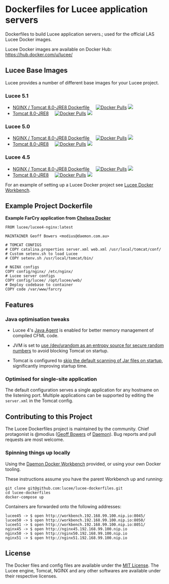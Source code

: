 # Dockerfiles for Lucee application servers

Dockerfiles to build Lucee application servers.; used for the official LAS Lucee Docker images.

Lucee Docker images are available on Docker Hub: https://hub.docker.com/u/lucee/

## Lucee Base Images

Lucee provides a number of different base images for your Lucee project.  

### Lucee 5.1

- [NGINX / Tomcat 8.0-JRE8 Dockerfile](./lucee-nginx/5.1/) 
  &nbsp; &nbsp; [![Docker Pulls](https://img.shields.io/docker/pulls/lucee/lucee5-nginx.svg?label=DockerHub+Images)](https://hub.docker.com/r/lucee/lucee5-nginx/) [![](https://badge.imagelayers.io/lucee/lucee5-nginx:latest.svg)](https://imagelayers.io/?images=lucee/lucee5-nginx:latest)
- [Tomcat 8.0-JRE8](./5.1/)
  &nbsp; &nbsp; [![Docker Pulls](https://img.shields.io/docker/pulls/lucee/lucee5.svg?label=DockerHub+Images)](https://hub.docker.com/r/lucee/lucee5/) [![](https://badge.imagelayers.io/lucee/lucee5:latest.svg)](https://imagelayers.io/?images=lucee/lucee5:latest)

### Lucee 5.0

- [NGINX / Tomcat 8.0-JRE8 Dockerfile](./lucee-nginx/5.0/) 
  &nbsp; &nbsp; [![Docker Pulls](https://img.shields.io/docker/pulls/lucee/lucee5-nginx.svg?label=DockerHub+Images)](https://hub.docker.com/r/lucee/lucee5-nginx/) [![](https://badge.imagelayers.io/lucee/lucee5-nginx:5.0.0-t8.0.36.svg)](https://imagelayers.io/?images=lucee/lucee5-nginx:5.0.0-t8.0.36)
- [Tomcat 8.0-JRE8](./5.0/)
  &nbsp; &nbsp; [![Docker Pulls](https://img.shields.io/docker/pulls/lucee/lucee5.svg?label=DockerHub+Images)](https://hub.docker.com/r/lucee/lucee5/) [![](https://badge.imagelayers.io/lucee/lucee5:5.0.0-t8.0.36.svg)](https://imagelayers.io/?images=lucee/lucee5:5.0.0-t8.0.36) 

### Lucee 4.5

- [NGINX / Tomcat 8.0-JRE8 Dockerfile](./lucee-nginx/4.5/) 
  &nbsp; &nbsp; [![Docker Pulls](https://img.shields.io/docker/pulls/lucee/lucee4-nginx.svg?label=DockerHub+Images)](https://hub.docker.com/r/lucee/lucee4-nginx/) [![](https://badge.imagelayers.io/lucee/lucee4-nginx:latest.svg)](https://imagelayers.io/?images=lucee/lucee4-nginx:latest)
- [Tomcat 8.0-JRE8](./4.5/)
  &nbsp; &nbsp; [![Docker Pulls](https://img.shields.io/docker/pulls/lucee/lucee4.svg?label=DockerHub+Images)](https://hub.docker.com/r/lucee/lucee4/) [![](https://badge.imagelayers.io/lucee/lucee4:latest.svg)](https://imagelayers.io/?images=lucee/lucee4:latest) 


For an example of setting up a Lucee Docker project see [Lucee Docker Workbench](https://github.com/modius/lucee-docker-workbench).

## Example Project Dockerfile

**Example FarCry application from [Chelsea Docker](https://github.com/modius/chelsea-docker)**
```
FROM lucee/lucee4-nginx:latest

MAINTAINER Geoff Bowers <modius@daemon.com.au>

# TOMCAT CONFIGS
# COPY catalina.properties server.xml web.xml /usr/local/tomcat/conf/
# Custom setenv.sh to load Lucee
# COPY setenv.sh /usr/local/tomcat/bin/

# NGINX configs
COPY config/nginx/ /etc/nginx/
# Lucee server configs
COPY config/lucee/ /opt/lucee/web/
# Deploy codebase to container
COPY code /var/www/farcry
```

## Features

### Java optimisation tweaks

- Lucee 4's [Java Agent](http://blog.getrailo.com/post.cfm/railo-4-1-smarter-template-compilation) is enabled for better memory management of compiled CFML code.

- JVM is set to [use /dev/urandom as an entropy source for secure random numbers](http://support.run.pivotal.io/entries/59869725-Java-Web-Applications-Slow-Startup-or-Failing) to avoid blocking Tomcat on startup.

- Tomcat is configured to [skip the default scanning of Jar files on startup](http://www.gpickin.com/index.cfm/blog/how-to-get-your-tomcat-to-pounce-on-startup-not-crawl), significantly improving startup time.

### Optimised for single-site application

The default configuration serves a single application for any hostname on the listening port. Multiple applications can be supported by editing the `server.xml` in the Tomcat config.


## Contributing to this Project

The Lucee Dockerfiles project is maintained by the community. Chief protagonist is @modius ([Geoff Bowers](https://github.com/modius) of [Daemon](http://www.daemon.com.au)). Bug reports and pull requests are most welcome.

### Spinning things up locally

Using the [Daemon Docker Workbench](https://github.com/justincarter/docker-workbench) provided, or using your own Docker tooling.

These instructions assume you have the parent Workbench up and running:
```
git clone git@github.com:lucee/lucee-dockerfiles.git
cd lucee-dockerfiles
docker-compose up
```

Containers are forwarded onto the following addresses:
```
lucee45 -> $ open http://workbench.192.168.99.100.nip.io:8045/
lucee50 -> $ open http://workbench.192.168.99.100.nip.io:8050/
lucee51 -> $ open http://workbench.192.168.99.100.nip.io:8051/
nginx45 -> $ open http://nginx45.192.168.99.100.nip.io
nginx50 -> $ open http://nginx50.192.168.99.100.nip.io
nginx51 -> $ open http://nginx51.192.168.99.100.nip.io
```


## License

The Docker files and config files are available under the [MIT License](LICENSE). The Lucee engine, Tomcat, NGINX and any other softwares are available under their respective licenses.
